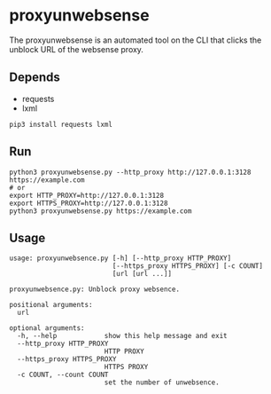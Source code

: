 # proxyunwebsense
The proxyunwebsense is an automated tool on the CLI that clicks the unblock URL of the websense proxy.

## Depends

- requests
- lxml

```shell
pip3 install requests lxml
```

## Run

```shell
python3 proxyunwebsense.py --http_proxy http://127.0.0.1:3128 https://example.com
# or
export HTTP_PROXY=http://127.0.0.1:3128
export HTTPS_PROXY=http://127.0.0.1:3128
python3 proxyunwebsense.py https://example.com
```

## Usage
```shell
usage: proxyunwebsence.py [-h] [--http_proxy HTTP_PROXY]
                          [--https_proxy HTTPS_PROXY] [-c COUNT]
                          [url [url ...]]

proxyunwebsence.py: Unblock proxy websence.

positional arguments:
  url

optional arguments:
  -h, --help            show this help message and exit
  --http_proxy HTTP_PROXY
                        HTTP PROXY
  --https_proxy HTTPS_PROXY
                        HTTPS PROXY
  -c COUNT, --count COUNT
                        set the number of unwebsence.
```
